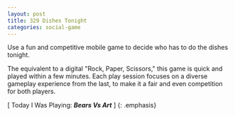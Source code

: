 ```yaml
---
layout: post
title: 329 Dishes Tonight
categories: social-game
---
```

Use a fun and competitive mobile game to decide who has to do the dishes tonight.

The equivalent to a digital "Rock, Paper, Scissors," this game is quick and played within a few minutes.  Each play session focuses on a diverse gameplay experience from the last, to make it a fair and even competition for both players.

[ Today I Was Playing: ***Bears Vs Art*** ]
{: .emphasis}